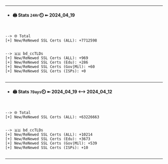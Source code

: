

---
- #### 🖨️ **Stats** `24Hr`⏲️ ➼ 2024_04_19
```console


--> 🌐 Total
[+] New/ReNewed SSL Certs (ALL): +7712598


--> 🇧🇩 bd_ccTLDs
[+] New/ReNewed SSL Certs (ALL): +969
[+] New/ReNewed SSL Certs (Edu): +286
[+] New/ReNewed SSL Certs (Gov|Mil): +60
[+] New/ReNewed SSL Certs (ISPs): +0


```

---
- #### 🖨️ **Stats** `7Days`⏲️ ➼ 2024_04_19 <--> 2024_04_12
```console


--> 🌐 Total
[+] New/ReNewed SSL Certs (ALL): +63226663


--> 🇧🇩 bd_ccTLDs
[+] New/ReNewed SSL Certs (ALL): +10214
[+] New/ReNewed SSL Certs (Edu): +3673
[+] New/ReNewed SSL Certs (Gov|Mil): +539
[+] New/ReNewed SSL Certs (ISPs): +10


```

---

